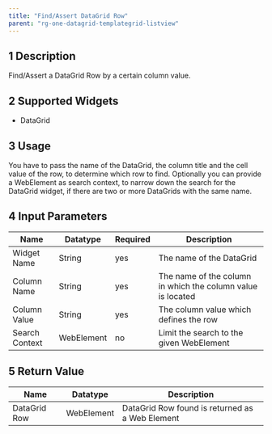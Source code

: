 ```yaml
---
title: "Find/Assert DataGrid Row"
parent: "rg-one-datagrid-templategrid-listview"
---
```


## 1 Description

Find/Assert a DataGrid Row by a certain column value.

## 2 Supported Widgets

* DataGrid

## 3 Usage

You have to pass the name of the DataGrid, the column title and the cell value of the row, to determine which row to find.
Optionally you can provide a WebElement as search context, to narrow down the search for the DataGrid widget, if there are two or more DataGrids with the same name.

## 4 Input Parameters

Name | Datatype | Required | Description
--- | --- | --- | ---
Widget Name | String | yes | The name of the DataGrid
Column Name | String | yes |The name of the column in which the column value is located
Column Value | String | yes | The column value which defines the row
Search Context | WebElement | no | Limit the search to the given WebElement

## 5 Return Value

Name | Datatype | Description
--- | --- | ---
DataGrid Row | WebElement | DataGrid Row found is returned as a Web Element
